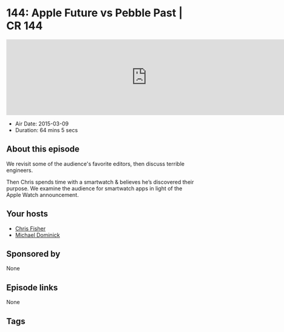 # 144: Apple Future vs Pebble Past | CR 144

<iframe src="https://player.fireside.fm/v2/MLf2ZzhC+wnofbul0?theme=dark" width="740" height="200" frameborder="0" scrolling="no"></iframe>

* Air Date: 2015-03-09
* Duration: 64 mins 5 secs

## About this episode

We revisit some of the audience's favorite editors, then discuss terrible engineers.

Then Chris spends time with a smartwatch & believes he’s discovered their purpose. We examine the audience for smartwatch apps in light of the Apple Watch announcement.

## Your hosts
* [Chris Fisher](https://coder.show/hosts/chrislas)
* [Michael Dominick](https://coder.show/hosts/michael)

## Sponsored by

None



## Episode links

None



## Tags

